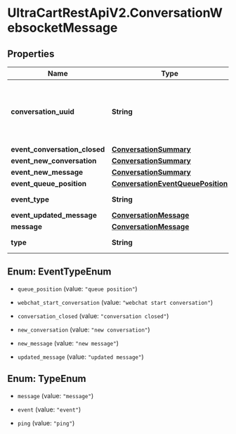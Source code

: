 # UltraCartRestApiV2.ConversationWebsocketMessage

## Properties
Name | Type | Description | Notes
------------ | ------------- | ------------- | -------------
**conversation_uuid** | **String** | Conversation UUID if the websocket message is tied to a specific conversation | [optional] 
**event_conversation_closed** | [**ConversationSummary**](ConversationSummary.md) |  | [optional] 
**event_new_conversation** | [**ConversationSummary**](ConversationSummary.md) |  | [optional] 
**event_new_message** | [**ConversationSummary**](ConversationSummary.md) |  | [optional] 
**event_queue_position** | [**ConversationEventQueuePosition**](ConversationEventQueuePosition.md) |  | [optional] 
**event_type** | **String** | Type of event | [optional] 
**event_updated_message** | [**ConversationMessage**](ConversationMessage.md) |  | [optional] 
**message** | [**ConversationMessage**](ConversationMessage.md) |  | [optional] 
**type** | **String** | Type of message | [optional] 


<a name="EventTypeEnum"></a>
## Enum: EventTypeEnum


* `queue_position` (value: `"queue position"`)

* `webchat_start_conversation` (value: `"webchat start conversation"`)

* `conversation_closed` (value: `"conversation closed"`)

* `new_conversation` (value: `"new conversation"`)

* `new_message` (value: `"new message"`)

* `updated_message` (value: `"updated message"`)




<a name="TypeEnum"></a>
## Enum: TypeEnum


* `message` (value: `"message"`)

* `event` (value: `"event"`)

* `ping` (value: `"ping"`)




